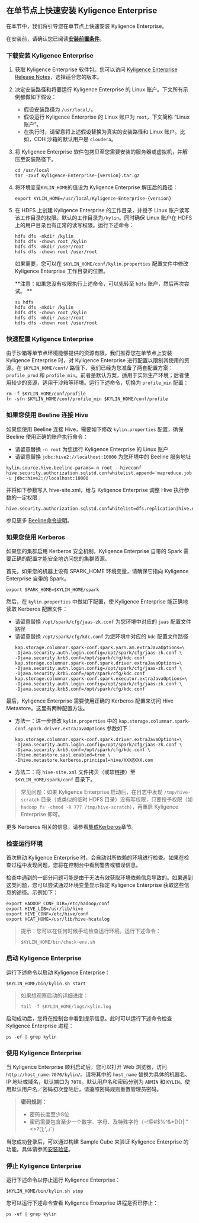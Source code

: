 ## 在单节点上快速安装 Kyligence Enterprise

在本节中，我们将引导您在单节点上快速安装 Kyligence Enterprise。

在安装前，请确认您已阅读[**安装前置条件**](../installation_conditions.cn.md)。

### 下载安装 Kyligence Enterprise

1. 获取 Kyligence Enterprise 软件包。您可以访问 [Kyligence Enterprise Release Notes](../../release/README.md)，选择适合您的版本。

2. 决定安装路径和将要运行 Kyligence Enterprise 的 Linux 账户。下文所有示例都做如下假设：
   - 假设安装路径为 `/usr/local/`。
   - 假设运行 Kyligence Enterprise 的 Linux 账户为 `root`，下文简称 “Linux 账户”。
   - 在执行时，请留意将上述假设替换为真实的安装路径和 Linux 账户。比如，CDH 沙箱的默认用户是 `cloudera`。

3. 将 Kyligence Enterprise 软件包拷贝至您需要安装的服务器或虚拟机，并解压至安装路径下。
   ```shell
   cd /usr/local
   tar -zxvf Kyligence-Enterprise-{version}.tar.gz
   ```

4. 将环境变量`KYLIN_HOME`的值设为 Kyligence Enterprise 解压后的路径：
   ```shell
   export KYLIN_HOME=/usr/local/Kyligence-Enterprise-{version}
   ```

5. 在 HDFS 上创建 Kyligence Enterprise 的工作目录，并授予 Linux 账户读写该工作目录的权限。默认的工作目录为`/kylin`。同时确保 Linux 账户在 HDFS 上的用户目录也有正常的读写权限。运行下述命令：

   ```shell
   hdfs dfs -mkdir /kylin
   hdfs dfs -chown root /kylin
   hdfs dfs -mkdir /user/root
   hdfs dfs -chown root /user/root
   ```

   如果需要，您可以在 `$KYLIN_HOME/conf/kylin.properties` 配置文件中修改 Kyligence Enterprise 工作目录的位置。

   **注意：如果您没有权限执行上述命令，可以先转至 `hdfs` 账户，然后再次尝试。 **

   ```shell
   su hdfs
   hdfs dfs -mkdir /kylin
   hdfs dfs -chown root /kylin
   hdfs dfs -mkdir /user/root
   hdfs dfs -chown root /user/root
   ```

### 快速配置 Kyligence Enterprise

由于沙箱等单节点环境能够提供的资源有限，我们推荐您在单节点上安装 Kyligence Enterprise 时，对 Kyligence Enterprise 进行配置以限制其使用的资源。在 `$KYLIN_HOME/conf/` 路径下，我们已经为您准备了两套配置方案：`profile_prod` 和 `profile_min`。前者是默认方案，适用于实际生产环境；后者使用较少的资源，适用于沙箱等环境。运行下述命令，切换为 `profile_min` 配置：

```shell
rm -f $KYLIN_HOME/conf/profile
ln -sfn $KYLIN_HOME/conf/profile_min $KYLIN_HOME/conf/profile
```

### 如果您使用 Beeline 连接 Hive
如果您使用 Beeline 连接 Hive，需要如下修改 `kylin.properties` 配置，确保 Beeline 使用正确的账户执行命令：

- 请留意替换 `-n root` 为您运行 Kyligence Enterprise 的 Linux 账户
- 请留意替换 `jdbc:hive2://localhost:10000` 为您环境中的 Beeline 服务地址

```properties
kylin.source.hive.beeline-params=-n root --hiveconf
hive.security.authorization.sqlstd.confwhitelist.append='mapreduce.job.*|dfs.*' -u jdbc:hive2://localhost:10000
```
并将如下参数写入 hive-site.xml，给与 Kyligence Enterprise 调整 Hive 执行参数的一定权限：

```properties
hive.security.authorization.sqlstd.confwhitelist=dfs.replication|hive.exec.compress.output|hive.auto.convert.join.noconditionaltask.*|mapred.output.compression.type|mapreduce.job.split.metainfo.maxsize
```
参见更多 [Beeline命令说明](https://cwiki.apache.org/confluence/display/Hive/HiveServer2+Clients#HiveServer2Clients-BeelineCommandOptions)。

### 如果您使用 Kerberos

如果您的集群启用 Kerberos 安全机制，Kyligence Enterprise 自带的 Spark 需要正确的配置才能安全地访问您的集群资源。

首先，如果您的机器上设有 SPARK_HOME 环境变量，请确保它指向 Kyligence Enterprise 自带的 Spark。
   ```shell
   export SPARK_HOME=$KYLIN_HOME/spark
   ```

然后，在 `kylin.properties` 中做如下配置，使 Kyligence Enterprise 能正确地读取 Kerberos 配置文件：

- 请留意替换 `/opt/spark/cfg/jaas-zk.conf` 为您环境中对应的 `jaas` 配置文件路径
- 请留意替换 `/opt/spark/cfg/kdc.conf` 为您环境中对应的 `kdc` 配置文件路径
   ```properties
   kap.storage.columnar.spark-conf.spark.yarn.am.extraJavaOptions=\
   -Djava.security.auth.login.config=/opt/spark/cfg/jaas-zk.conf \
   -Djava.security.krb5.conf=/opt/spark/cfg/kdc.conf
   kap.storage.columnar.spark-conf.spark.driver.extraJavaOptions=\
   -Djava.security.auth.login.config=/opt/spark/cfg/jaas-zk.conf \
   -Djava.security.krb5.conf=/opt/spark/cfg/kdc.conf
   kap.storage.columnar.spark-conf.spark.executor.extraJavaOptions=\
   -Djava.security.auth.login.config=/opt/spark/cfg/jaas-zk.conf \
   -Djava.security.krb5.conf=/opt/spark/cfg/kdc.conf
   ```

最后，Kyligence Enterprise 需要使用正确的 Kerberos 配置来访问 Hive Metastore。这里有两种配置方法。

- 方法一：进一步修改 `kylin.properties` 中的 `kap.storage.columnar.spark-conf.spark.driver.extraJavaOptions` 参数如下：
   ```properties
   kap.storage.columnar.spark-conf.spark.driver.extraJavaOptions=\
   -Djava.security.auth.login.config=/opt/spark/cfg/jaas-zk.conf \
   -Djava.security.krb5.conf=/opt/spark/cfg/kdc.conf \
   -Dhive.metastore.sasl.enabled=true \
   -Dhive.metastore.kerberos.principal=hive/XXX@XXX.com
   ```
- 方法二：将 `hive-site.xml` 文件拷贝（或软链接）至 `$KYLIN_HOME/spark/conf` 目录下。

> 常见问题：如果 Kyligence Enterprise 启动后，在日志中发现 `/tmp/hive-scratch` 目录（或类似的临时 HDFS 目录）没有写权限，只要授予权限（如 `hadoop fs -chmod -R 777 /tmp/hive-scratch`），再重启 Kyligence Enterprise 即可。

更多 Kerberos 相关的信息，请参看[集成Kerberos](../../security/kerberos.cn.md)章节。

### 检查运行环境

首次启动 Kyligence Enterprise 时，会自动对所依赖的环境进行检查。如果在检查过程中发现问题，您将在控制台中看到警告或错误信息。

检查中遇到的一部分问题可能是由于无法有效获取环境依赖信息导致的。如果遇到这类问题，您可以尝试通过环境变量显示指定 Kyligence Enterprise 获取这些信息的途径。示例如下：

```shell
export HADOOP_CONF_DIR=/etc/hadoop/conf
export HIVE_LIB=/usr/lib/hive
export HIVE_CONF=/etc/hive/conf
export HCAT_HOME=/usr/lib/hive-hcatalog
```

> 提示：您可以在任何时候手动检查运行环境。运行下述命令：
>
> ```shell
> $KYLIN_HOME/bin/check-env.sh
> ```

### 启动 Kyligence Enterprise

运行下述命令以启动 Kyligence Enterprise：

```shell
$KYLIN_HOME/bin/kylin.sh start
```

> 如果想观察启动的详细进度：
>
>
> ```shell
> tail -f $KYLIN_HOME/logs/kylin.log
> ```
>

启动成功后，您将在控制台中看到提示信息。此时可以运行下述命令检查 Kyligence Enterprise 进程：

```shell
ps -ef | grep kylin
```

### 使用 Kyligence Enterprise

当 Kyligence Enterprise 顺利启动后，您可以打开 Web 浏览器，访问 `http://host_name:7070/kylin/`。请将其中的 `host_name` 替换为具体的机器名、IP 地址或域名，默认端口为 `7070`。默认用户名和密码分别为 `ADMIN` 和 `KYLIN`。使用默认用户名／密码初次登陆后，请遵照密码规则重置管理员密码。

> **密码规则：**
>
> - 密码长度至少8位
> - 密码需要包含至少一个数字、字母、及特殊字符（~!@#$%^&*(){}|:"<>?[];',./`）

当您成功登录后，可以通过构建 Sample Cube 来验证 Kyligence Enterprise 的功能。具体请参阅[安装验证](../installation_validation.cn.md)。

### 停止 Kyligence Enterprise

运行下述命令以停止运行 Kyligence Enterprise：

```shell
$KYLIN_HOME/bin/kylin.sh stop
```

您可以运行下述命令查看 Kyligence Enterprise 进程是否已停止：

```shell
ps -ef | grep kylin
```

